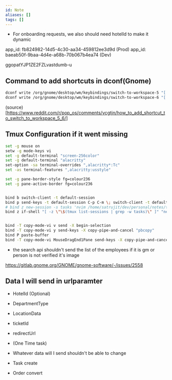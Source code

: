 ```yaml
---
id: Note
aliases: []
tags: []
---
```


- For onboarding requests, we also should need hotelId to make it dynamic

app_id: fb824982-14d5-4c30-aa34-459812ee3d9d (Prod)
app_id: baeab50f-9baa-4d4e-a68b-70b067b4ea74 (Dev)

ggopatYJP1ZE2FZLvastdumb-u



## Command to add shortcuts in dconf(Gnome)

```bash
dconf write /org/gnome/desktop/wm/keybindings/switch-to-workspace-5 "['<Super>5']"
dconf write /org/gnome/desktop/wm/keybindings/switch-to-workspace-6 "['<Super>6']"
```

(source)[https://www.reddit.com/r/pop_os/comments/vcgtjn/how_to_add_shortcut_to_switch_to_workspace_5_6/]

## Tmux Configuration if it went missing

```zsh
set -g mouse on
setw -g mode-keys vi
set -g default-terminal "screen-256color"
set -g default-terminal "alacritty" 
set-option -sa terminal-overrides ",alacritty*:Tc" 
set -as terminal-features ",alacritty:usstyle"

set -g pane-border-style fg=colour236
set -g pane-active-border fg=colour236


bind b switch-client -t default-session
bind p send-keys -t default-session C-p C-m \; switch-client -t default-session;
# bind z new-session -s tasks 'nvim /home/satrujit/dev/personal/notes/tasks.md' \; switch-client -t tasks
bind z if-shell "[ -z \"\$(tmux list-sessions | grep -w tasks)\" ]" "new-session -s tasks 'nvim /home/satrujit/dev/personal/notes/tasks.md'" "switch-client -t tasks"


bind -T copy-mode-vi v send -X begin-selection
bind -T copy-mode-vi y send-keys -X copy-pipe-and-cancel "pbcopy"
bind P paste-buffer
bind -T copy-mode-vi MouseDragEnd1Pane send-keys -X copy-pipe-and-cancel "pbcopy"
```

- the search api shouldn't send the list of the employees if it is gm or person is not verified it's image


https://gitlab.gnome.org/GNOME/gnome-software/-/issues/2558


## Data I will send in urlparamter
- HotelId (Optional)
- DepartmentType
- LocationData
- ticketId
- redirectUrl
- (One Time task)

- Whatever data will I send shouldn't be able to change
- Task create
- Order convert
